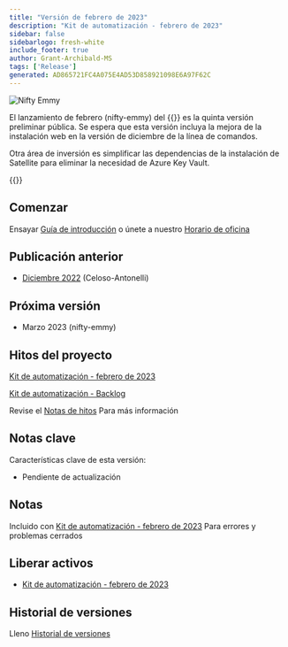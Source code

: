 ```yaml
---
title: "Versión de febrero de 2023"
description: "Kit de automatización - febrero de 2023"
sidebar: false
sidebarlogo: fresh-white
include_footer: true
author: Grant-Archibald-MS
tags: ['Release']
generated: AD865721FC4A075E4AD53D858921098E6A97F62C
---
```


![Nifty Emmy](/images/nifty-emmy.png)

El lanzamiento de febrero (nifty-emmy) del {{<product-name>}} es la quinta versión preliminar pública. Se espera que esta versión incluya la mejora de la instalación web en la versión de diciembre de la línea de comandos.

Otra área de inversión es simplificar las dependencias de la instalación de Satellite para eliminar la necesidad de Azure Key Vault.

{{<questions name="/content/es/releases/february-2023.json" completed="Gracias por proporcionar comentarios" showNavigationButtons="false" locale="es">}}

## Comenzar

Ensayar [Guía de introducción](/es/get-started) o únete a nuestro [Horario de oficina](/es/office-hours)

## Publicación anterior

- [Diciembre 2022](/es/releases/december-2022) (Celoso-Antonelli)

## Próxima versión

- Marzo 2023 (nifty-emmy)

## Hitos del proyecto

[Kit de automatización - febrero de 2023](https://github.com/orgs/microsoft/projects/486/views/9)

[Kit de automatización - Backlog](https://github.com/orgs/microsoft/projects/486/views/1)

Revise el [Notas de hitos](/es/releases/milestones) Para más información

## Notas clave

Características clave de esta versión:

- Pendiente de actualización

## Notas

Incluido con [Kit de automatización - febrero de 2023](https://github.com/microsoft/powercat-automation-kit/releases/tag/AutomationKit-February2023) Para errores y problemas cerrados

## Liberar activos

- [Kit de automatización - febrero de 2023](https://github.com/microsoft/powercat-automation-kit/releases/tag/AutomationKit-February2023)

## Historial de versiones

Lleno [Historial de versiones](/es/releases)


